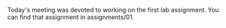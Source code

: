Today's meeting was devoted to working on the first lab assignment. You can
find that assignment in assignments/01.
